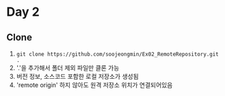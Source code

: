 # Day 2
## Clone
1. `git clone https://github.com/soojeongmin/Ex02_RemoteRepository.git .` </br>
2. '.'을 추가해서 폴더 제외 파일만 클론 가능</br>
3. 버전 정보, 소스코드 포함한 로컬 저장소가 생성됨</br>
4. 'remote origin' 하지 않아도 원격 저장소 위치가 연결되어있음</br>

